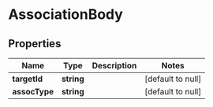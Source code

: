 # AssociationBody

## Properties
Name | Type | Description | Notes
------------ | ------------- | ------------- | -------------
**targetId** | **string** |  | [default to null]
**assocType** | **string** |  | [default to null]


